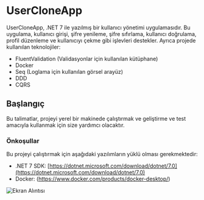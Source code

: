 # UserCloneApp

UserCloneApp, .NET 7 ile yazılmış bir kullanıcı yönetimi uygulamasıdır. Bu uygulama, kullanıcı girişi, şifre yenileme, şifre sıfırlama, kullanıcı doğrulama, profil düzenleme ve kullanıcıyı çekme gibi işlevleri destekler.
Ayrıca projede kullanılan teknolojiler:
- FluentValidation (Validasyonlar için kullanılan kütüphane)
- Docker
- Seq (Loglama için kullanılan görsel arayüz)
- DDD
- CQRS

## Başlangıç

Bu talimatlar, projeyi yerel bir makinede çalıştırmak ve geliştirme ve test amacıyla kullanmak için size yardımcı olacaktır. 

### Önkoşullar

Bu projeyi çalıştırmak için aşağıdaki yazılımların yüklü olması gerekmektedir:

- .NET 7 SDK: [https://dotnet.microsoft.com/download/dotnet/7.0](https://dotnet.microsoft.com/download/dotnet/7.0)
- Docker: (https://www.docker.com/products/docker-desktop/)

![Ekran Alıntısı](https://github.com/onur0481/UserCloneApp/assets/63808974/b5135a26-fea8-4910-baf8-5502b70ff6fc)

